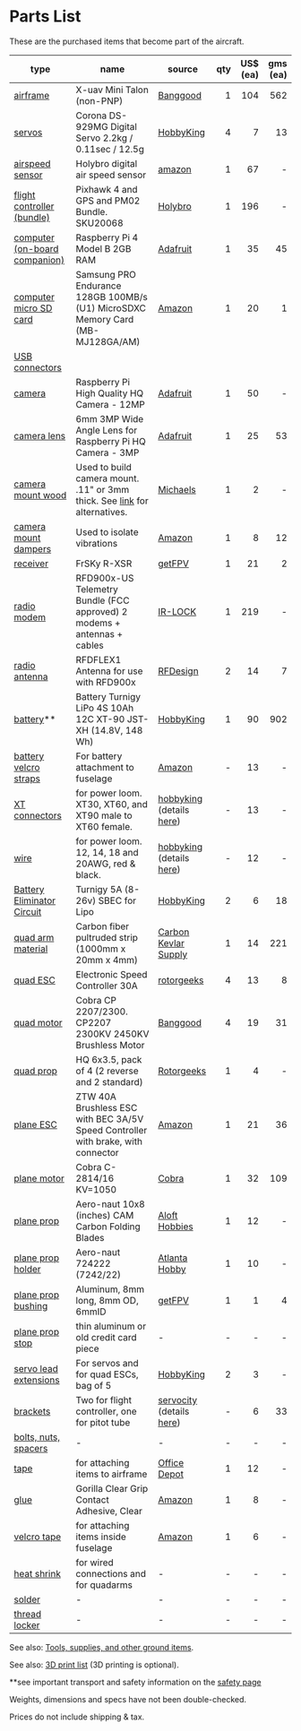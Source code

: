# Parts List
These are the purchased items that become part of the aircraft.  

| type | name | source | qty | US$ (ea) | gms (ea) |
|--|--|--|--:|--:|--:|
| [airframe](airframe.md) | X-uav Mini Talon (non-PNP) | [Banggood](https://www.banggood.com/X-uav-Mini-Talon-EPO-1300mm-Wingspan-V-tail-FPV-Plane-Aircraft-Kit-p-983331.html) | 1 | 104 | 562 |
| [servos](servos.md) | Corona DS-929MG Digital Servo 2.2kg / 0.11sec / 12.5g | [HobbyKing](https://hobbyking.com/en_us/corona-digital-servo-2-2kg-0-11sec-12-5g.html) | 4 | 7 | 13 |
| [airspeed sensor](airspeed.md) | Holybro digital air speed sensor | [amazon](https://www.amazon.com/HolyBro-Air-Speed-Sensor/dp/B07FN6615W) | 1 | 67 | - |
| [flight controller (bundle)](flightcontroller.md) | Pixhawk 4 and GPS and PM02 Bundle. SKU20068 | [Holybro](https://shop.holybro.com/pixhawk-4_p1089.html) | 1 | 196 | - |
| [computer (on-board companion)](computer.md) | Raspberry Pi 4 Model B 2GB RAM | [Adafruit](https://www.adafruit.com/product/4292) | 1 | 35 | 45 |
| [computer micro SD card](sdcard.md) | Samsung PRO Endurance 128GB 100MB/s (U1) MicroSDXC Memory Card (MB-MJ128GA/AM) | [Amazon](https://www.amazon.com/Samsung-Endurance-32GB-Micro-Adapter/dp/B07B984HJ5) | 1 | 20 | 1 |
| [USB connectors](usb.md) |  |  |  |  |  |
| [camera](camera.md) | Raspberry Pi High Quality HQ Camera - 12MP | [Adafruit](https://www.adafruit.com/product/4561) | 1 | 50 | - |
| [camera lens](camera.md) | 6mm 3MP Wide Angle Lens for Raspberry Pi HQ Camera - 3MP | [Adafruit](https://www.adafruit.com/product/4563) | 1 | 25 | 53 |
| [camera mount wood](camerawood.md) | Used to build camera mount. .11" or 3mm thick. See [link](camerawood.md) for alternatives. | [Michaels](https://www.michaels.com/revell-birch-plywood-sheet-3mmx6inx12in/10307259.html) | 1 | 2 | - |
| [camera mount dampers](cameradampers.md) | Used to isolate vibrations | [Amazon](https://www.amazon.com/gp/product/B07WGPVZM6/) | 1 | 8 | 12 |
| [receiver](receiver.md) | FrSKy R-XSR | [getFPV](https://www.getfpv.com/frsky-r-xsr-2-4ghz-16ch-accst-micro-receiver-w-s-bus-cppm.html) | 1 | 21 | 2 |
| [radio modem](radio.md) | RFD900x-US Telemetry Bundle (FCC approved) 2 modems + antennas + cables | [IR-LOCK](https://irlock.com/collections/rfdesign/products/rfd900-telemetry-bundle) | 1 | 219 | - |
| [radio antenna](radioantenna.md) | RFDFLEX1 Antenna for use with RFD900x | [RFDesign](http://store.rfdesign.com.au/rfdflex1-900mhz-flexible-pcb-antenna-300mm-rpsma/) | 2 | 14 | 7 |
| [battery](battery.md)** | Battery Turnigy LiPo 4S 10Ah 12C XT-90 JST-XH (14.8V, 148 Wh) | [HobbyKing](https://hobbyking.com/en_us/turnigy-high-capacity-10000mah-4s-12c-multi-rotor-lipo-pack-w-xt90.html) | 1 | 90 | 902 |
| [battery velcro straps](battery.md) | For battery attachment to fuselage | [Amazon](https://www.amazon.com/gp/product/B08MZYWQ3L/) | - | 13 | - |
| [XT connectors](xt.md) | for power loom. XT30, XT60, and XT90 male to XT60 female.  | [hobbyking](www.hobbyking.com) (details [here](xt.md)) | - | 13 | - |
| [wire](wire.md) | for power loom. 12, 14, 18 and 20AWG, red & black. | [hobbyking](www.hobbyking.com) (details [here](wire.md)) | - | 12 | - |
| [Battery Eliminator Circuit](bec.md) | Turnigy 5A (8-26v) SBEC for Lipo | [HobbyKing](https://hobbyking.com/en_us/turnigy-5a-8-26v-sbec-for-lipo.html) | 2 | 6 | 18 |
| [quad arm material](quadarm.md) | Carbon fiber pultruded strip (1000mm x 20mm x 4mm) | [Carbon Kevlar Supply](https://carbonkevlarsupply.com/products/1-4mm-x-20mm-1000mm-pultruded-flat-carbon-fiber-bar-100-pultruded-high-strength-carbon-fiber-used-for-drones-radio-controlled-vehicles-projects-requiring-high-strength-components) | 1 | 14 | 221 |
| [quad ESC](quadesc.md) | Electronic Speed Controller 30A | [rotorgeeks](https://rotorgeeks.com/spedix-es30-hv-esc) | 4 | 13 | 8 |
| [quad motor](quadmotor.md) | Cobra CP 2207/2300. CP2207 2300KV 2450KV Brushless Motor | [Banggood](https://www.banggood.com/Cobra-Champion-Series-2207-CP2207-2300KV-2450KV3-5S-Brushless-Motor-For-250-260-280-FPV-Racing-Frame-p-1108143.html?cur_warehouse=CN&ID=523221) | 4 | 19 | 31 |
| [quad prop](quadprop.md) | HQ 6x3.5, pack of 4 (2 reverse and 2 standard) | [Rotorgeeks](http://rotorgeeks.com/index.php?route=product/product&manufacturer_id=11&product_id=325) | 1 | 4 | - |
| [plane ESC](planeesc.md) | ZTW 40A Brushless ESC with BEC 3A/5V Speed Controller with brake, with connector | [Amazon](https://www.amazon.com/ZTW-Brushless-Controller-Helicopter-Connector/dp/B07QNMQ5C3/) | 1 | 21 | 36 |
| [plane motor](planemotor.md) | Cobra C-2814/16 KV=1050 | [Cobra](https://www.cobramotorsusa.com/motors-2814-16.html) | 1 | 32 | 109 |
| [plane prop](planeprop.md) | Aero-naut 10x8 (inches) CAM Carbon Folding Blades | [Aloft Hobbies](https://alofthobbies.com/aeronaut-cam-10-x8-25-5x20-cm.html) | 1 | 12 | - |
| [plane prop holder](planeprop.md) | Aero-naut 724222 (7242/22) | [Atlanta Hobby](https://www.atlantahobby.com/store/pc/42mm-Middlepart-Yoke-for-40mm-267p862.htm) | 1 | 10 | - |
| [plane prop bushing](planeprop.md) | Aluminum, 8mm long, 8mm OD, 6mmID | [getFPV](https://www.getfpv.com/graupner-prop-reducer-8mm-to-6mm-4pcs.html) | 1 | 1 | 4 |
| [plane prop stop](planeprop.md) | thin aluminum or old credit card piece | - | - | - | - |
| [servo lead extensions](servoext.md) | For servos and for quad ESCs, bag of 5 | [HobbyKing](https://hobbyking.com/en_us/300mm-servo-lead-extension-jr-with-hook-26awg-5pcs-bag.html) | 2 | 3 | - |
| [brackets](brackets.md) | Two for flight controller, one for pitot tube | [servocity](www.servocity.com) (details [here](brackets.md)) | - | 6 | 33 |
| [bolts, nuts, spacers](screwsetc.md) | - | - | - | - | - |
| [tape](tapeetc.md) | for attaching items to airframe | [Office Depot](https://www.officedepot.com/a/products/717151/Scotch-Extreme-Shipping-Tape-With-Dispenser/) | 1 | 12 | - |
| [glue](tapeetc.md) | Gorilla Clear Grip Contact Adhesive, Clear | [Amazon](https://www.amazon.com/Gorilla-Clear-Contact-Adhesive-Waterproof/dp/B06WGSRM4Z) | 1 | 8 | - |
| [velcro tape](tapeetc.md) | for attaching items inside fuselage | [Amazon](https://www.amazon.com/VELCRO-Brand-Industrial-Fasteners-Professional/dp/B00006IC2U/) | 1 | 6 | - |
| [heat shrink](tapeetc.md) | for wired connections and for quadarms | - | - | - | - |
| [solder](tapeetc.md) | - | - | - | - | - |
| [thread locker](tapeetc.md) | - | - | - | - | - |

See also: [Tools, supplies, and other ground items](../toolsetc.md).

See also: [3D print list](3dprints.md) (3D printing is optional).

**see important transport and safety information on the [safety page](../safety.md)

Weights, dimensions and specs have not been double-checked.

Prices do not include shipping & tax.
